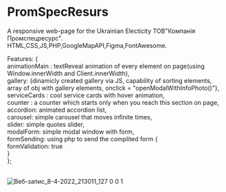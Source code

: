 # PromSpecResurs
A responsive web-page for the Ukrainian Electicity ТОВ"Компанія Промспецресурс".<br>
HTML,CSS,JS,PHP,GoogleMapAPI,Figma,FontAwesome.<br>

Features: {<br>
animationMain : textReveal animation of every element on page(using Window.innerWidth and Client.innerWidth), <br>
gallery: {dinamicly created gallery via JS, capability of sorting elements, array of obj with gallery elements, onclick = "openModalWithInfoPhoto()"},<br>
serviceCards : cool service cards with hover animation,<br>
counter : a counter which starts only when you reach this section on page,<br>
accordion: animated accordion list,<br>
carousel: simple carousel that moves infinite times,<br>
slider: simple quotes slider,<br>
modalForm: simple modal window with form,<br>
formSending: using php to send the complited form {<br>
                                                      formValidation: true<br>
                                                  }<br>
};<br>
<br>

![Веб-запис_8-4-2022_213011_127 0 0 1](https://user-images.githubusercontent.com/87814580/162500669-f6d096d9-2577-49e2-8968-7544e057933b.jpeg)
